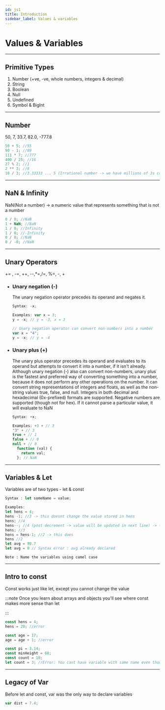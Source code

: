 ```yaml
---
id: js1
title: Introduction
sidebar_label: Values & variables
---
```


# Values & Variables

---

## Primitive Types

1. Number (+ve, -ve, whole numbers, integers & decimal)
2. String
3. Boolean
4. Null
5. Undefined
6. Symbol & BigInt

---

## Number

50, 7, 33.7, 82.0, -777.8

```javascript
50 + 5; //55
90 - 1; //89
111 * 7; //777
400 / 25; //16
27 % 2; //1
2 ** 3; //8
10 / 3; //3.33333 ... 5 (Irrational number -> we have millions of 3s compiler automatically appends 5 & gives o/p)
```

---

## NaN & Infinity

NaN(Not a number) -> a numeric value that represents something that is not a number

```javascript
0 / 0; //NaN
1 + NaN; //NaN
1 / 0; //Infinity
1 / 0; //-Infinity
0 / 0; //NaN
0 / -0; //NaN
```

---

## Unary Operators

+= , -=, ++, --,\*=,/=, %=, -, +

- ### Unary negation (-)

  The unary negation operator precedes its operand and negates it.

  ```javascript
  Syntax: -x;

  Examples: var x = 3;
  y = -x; // y = -3, x = 3

  // Unary negation operator can convert non-numbers into a number
  var x = "4";
  y = -x; // y = -4
  ```

- ### Unary plus (+)

  The unary plus operator precedes its operand and evaluates to its operand but attempts to convert it into a number, if it isn't already. Although unary negation (-) also can convert non-numbers, unary plus is the fastest and preferred way of converting something into a number, because it does not perform any other operations on the number. It can convert string representations of integers and floats, as well as the non-string values true, false, and null. Integers in both decimal and hexadecimal (0x-prefixed) formats are supported. Negative numbers are supported (though not for hex). If it cannot parse a particular value, it will evaluate to NaN

  ```javascript
  Syntax: +x;

  Examples: +3 + // 3
  "3" + // 3
  true + // 1
  false + // 0
  null + // 0
    function (val) {
      return val;
    }; // NaN
  ```

---

## Variables & Let

Variables are of two types - let & const

```javascript
Syntax : let someName = value;

Examples:
let hens = 4;
hens -1; //3 -> this doesnt change the value stored in hens
hens; //4
hens--; //4 (post decrement -> value will be updated in next line) -> this does change the value
hens; //3
hens = hens-1; //2 -> this does
hens //2
let avg = 98.7
let avg = 0 // Syntax error : avg already declared

```

```
Note : Name the variables using camel case
```

---

## Intro to const

Const works just like let, except you cannot change the value

:::note
Once you learn about arrays and objects you'll see where const makes more sense than let

:::

```javascript
const hens = 4;
hens = 20; //error

const age = 17;
age = age + 1; //error

const pi = 3.14;
const minHeight = 60;
const count = 10;
let count = 3; //Error: You cant have variable with same name even though one is const and other is let
```

---

## Legacy of Var

Before let and const, var was the only way to declare variables

```javascript
var dist = 7.4;
```
